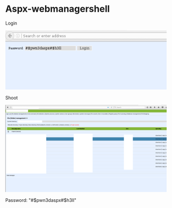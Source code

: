 # Aspx-webmanagershell

Login

![Screenshot](login.png)

Shoot

![Screenshot](shell.png)


Password: "#$pwn3daspx#$h3ll"
